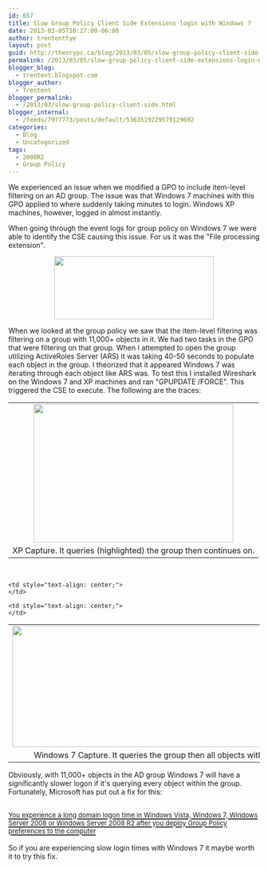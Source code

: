 ```yaml
---
id: 657
title: Slow Group Policy Client Side Extensions login with Windows 7
date: 2013-03-05T10:27:00-06:00
author: trententtye
layout: post
guid: http://theorypc.ca/blog/2013/03/05/slow-group-policy-client-side-extensions-login-with-windows-7/
permalink: /2013/03/05/slow-group-policy-client-side-extensions-login-with-windows-7/
blogger_blog:
  - trentent.blogspot.com
blogger_author:
  - Trentent
blogger_permalink:
  - /2013/03/slow-group-policy-client-side.html
blogger_internal:
  - /feeds/7977773/posts/default/5363519229579129692
categories:
  - Blog
  - Uncategorized
tags:
  - 2008R2
  - Group Policy
---
```

We experienced an issue when we modified a GPO to include item-level filtering on an AD group. The issue was that Windows 7 machines with this GPO applied to where suddenly taking minutes to login. Windows XP machines, however, logged in almost instantly.

When going through the event logs for group policy on Windows 7 we were able to identify the CSE causing this issue. For us it was the "File processing extension".

<div style="clear: both; text-align: center;">
  <a style="margin-left: 1em; margin-right: 1em;" href="http://2.bp.blogspot.com/-9vdjd4qnNr0/UTYZ4brbgsI/AAAAAAAAALk/LCGQioziAjM/s1600/slow1.png"><img src="http://2.bp.blogspot.com/-9vdjd4qnNr0/UTYZ4brbgsI/AAAAAAAAALk/LCGQioziAjM/s320/slow1.png" width="320" height="126" border="0" /></a>
</div>

When we looked at the group policy we saw that the item-level filtering was filtering on a group with 11,000+ objects in it. We had two tasks in the GPO that were filtering on that group. When I attempted to open the group utilizing ActiveRoles Server (ARS) it was taking 40-50 seconds to populate each object in the group. I theorized that it appeared Windows 7 was iterating through each object like ARS was. To test this I installed Wireshark on the Windows 7 and XP machines and ran "GPUPDATE /FORCE". This triggered the CSE to execute. The following are the traces:

<table style="margin-left: auto; margin-right: auto; text-align: center;" cellspacing="0" cellpadding="0" align="center">
  <tr>
    <td style="text-align: center;">
      <a style="margin-left: auto; margin-right: auto;" href="http://1.bp.blogspot.com/-Jf0wV2grIZ4/UTYbTHqfZOI/AAAAAAAAAL0/UERlIEuBveY/s1600/slow4.png"><img src="http://1.bp.blogspot.com/-Jf0wV2grIZ4/UTYbTHqfZOI/AAAAAAAAAL0/UERlIEuBveY/s400/slow4.png" width="400" height="277" border="0" /></a>
    </td>
  </tr>
  
  <tr>
    <td style="text-align: center;">
      XP Capture. It queries (highlighted) the group then continues on.
    </td>
  </tr>
</table>

&nbsp;

<table style="margin-left: auto; margin-right: auto; text-align: center;" cellspacing="0" cellpadding="0" align="center">
  <tr>
    <td style="text-align: center;">
      <a style="margin-left: auto; margin-right: auto;" href="http://3.bp.blogspot.com/-4Kl1pBGLLbE/UTYbIAT_zDI/AAAAAAAAALs/1R0yA5o47I8/s1600/slow3.png"><img src="http://3.bp.blogspot.com/-4Kl1pBGLLbE/UTYbIAT_zDI/AAAAAAAAALs/1R0yA5o47I8/s640/slow3.png" width="640" height="242" border="0" /></a>
    </td>
  </tr>
  
  <tr>
    <td style="text-align: center;">
      Windows 7 Capture. It queries the group then all objects within the group.
    </td>
    
    <td style="text-align: center;">
    </td>
    
    <td style="text-align: center;">
    </td>
  </tr>
</table>

Obviously, with 11,000+ objects in the AD group Windows 7 will have a significantly slower logon if it's querying every object within the group. Fortunately, Microsoft has put out a fix for this:

## [<span style="font-weight: normal;"><span style="font-size: small;">You experience a long domain logon time in Windows Vista, Windows 7, Windows Server 2008 or Windows Server 2008 R2 after you deploy Group Policy preferences to the computer</span></span>](http://support.microsoft.com/default.aspx?scid=kb%3BEN-US%3B2561285)

So if you are experiencing slow login times with Windows 7 it maybe worth it to try this fix.

<!-- AddThis Advanced Settings generic via filter on the_content -->

<!-- AddThis Share Buttons generic via filter on the_content -->